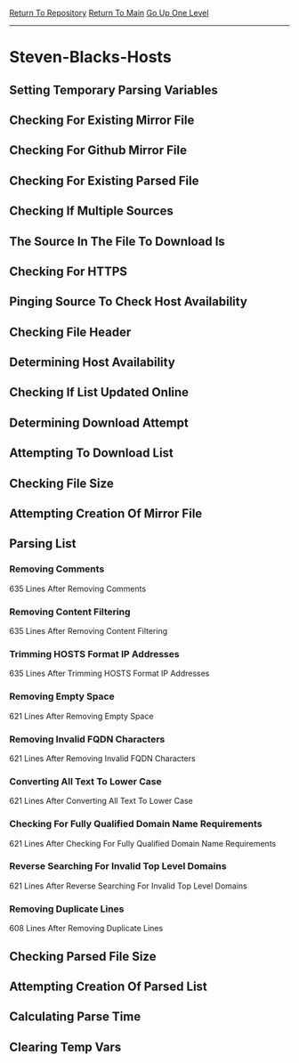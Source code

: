 [Return To Repository](https://github.com/deathbybandaid/piholeparser/)
[Return To Main](https://github.com/deathbybandaid/piholeparser/blob/master/RecentRunLogs/Mainlog.md)
[Go Up One Level](https://github.com/deathbybandaid/piholeparser/blob/master/RecentRunLogs/TopLevelScripts/30-Processing-External-Blacklists.md)
____________________________________
# Steven-Blacks-Hosts
## Setting Temporary Parsing Variables
## Checking For Existing Mirror File
## Checking For Github Mirror File
## Checking For Existing Parsed File
## Checking If Multiple Sources
## The Source In The File To Download Is
## Checking For HTTPS
## Pinging Source To Check Host Availability
## Checking File Header
## Determining Host Availability
## Checking If List Updated Online
## Determining Download Attempt
## Attempting To Download List
## Checking File Size
## Attempting Creation Of Mirror File
## Parsing List
### Removing Comments
635 Lines After Removing Comments
### Removing Content Filtering
635 Lines After Removing Content Filtering
### Trimming HOSTS Format IP Addresses
635 Lines After Trimming HOSTS Format IP Addresses
### Removing Empty Space
621 Lines After Removing Empty Space
### Removing Invalid FQDN Characters
621 Lines After Removing Invalid FQDN Characters
### Converting All Text To Lower Case
621 Lines After Converting All Text To Lower Case
### Checking For Fully Qualified Domain Name Requirements
621 Lines After Checking For Fully Qualified Domain Name Requirements
### Reverse Searching For Invalid Top Level Domains
621 Lines After Reverse Searching For Invalid Top Level Domains
### Removing Duplicate Lines
608 Lines After Removing Duplicate Lines
## Checking Parsed File Size
## Attempting Creation Of Parsed List
## Calculating Parse Time
## Clearing Temp Vars
